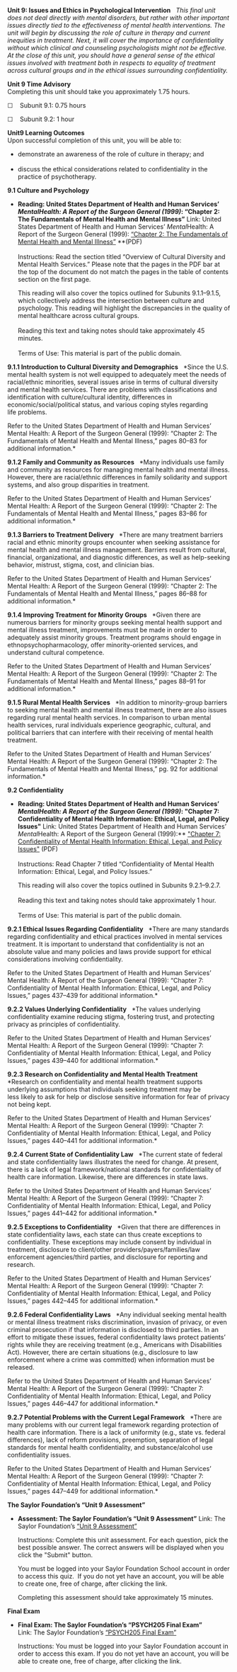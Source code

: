 **Unit 9: Issues and Ethics in Psychological Intervention** <span
id="9"></span> 
*This final unit does not deal directly with mental disorders, but
rather with other important issues directly tied to the effectiveness of
mental health interventions. The unit will begin by discussing the role
of culture in therapy and current inequities in treatment. Next, it will
cover the importance of confidentiality without which clinical and
counseling psychologists might not be effective. At the close of this
unit, you should have a general sense of the ethical issues involved
with treatment both in respects to equality of treatment across cultural
groups and in the ethical issues surrounding confidentiality.*

**Unit 9 Time Advisory**  
Completing this unit should take you approximately 1.75 hours.  
  
 ☐    Subunit 9.1: 0.75 hours  
  
 ☐    Subunit 9.2: 1 hour

**Unit9 Learning Outcomes**  
Upon successful completion of this unit, you will be able to:  
-   demonstrate an awareness of the role of culture in therapy; and  
      
-   discuss the ethical considerations related to confidentiality in the
    practice of psychotherapy.

**9.1 Culture and Psychology** <span id="9.1"></span> 
-   **Reading: United States Department of Health and Human Services’
    *MentalHealth: A Report of the Surgeon General (1999)*: “Chapter 2:
    The Fundamentals of Mental Health and Mental Illness”**
    Link: United States Department of Health and Human Services’
    *Mental*Health: A Report of the Surgeon General (1999): [“Chapter 2:
    The Fundamentals of Mental Health and Mental
    Illness”](https://resources.saylor.org/archived/wp-content/uploads/2011/07/psych205-2.2.pdf) **(PDF)  
        
     Instructions: Read the section titled “Overview of Cultural
    Diversity and Mental Health Services.” Please note that the pages in
    the PDF bar at the top of the document do not match the pages in the
    table of contents section on the first page.  
      
     This reading will also cover the topics outlined for Subunits
    9.1.1–9.1.5, which collectively address the intersection between
    culture and psychology. This reading will highlight the
    discrepancies in the quality of mental healthcare across cultural
    groups.   
        
     Reading this text and taking notes should take approximately 45
    minutes.  
        
     Terms of Use: This material is part of the public domain. 

**9.1.1 Introduction to Cultural Diversity and Demographics** <span
id="9.1.1"></span> 
*Since the U.S. mental health system is not well equipped to adequately
meet the needs of racial/ethnic minorities, several issues arise in
terms of cultural diversity and mental health services. There are
problems with classifications and identification with culture/cultural
identity, differences in economic/social/political status, and various
coping styles regarding life problems.  
  
 Refer to the United States Department of Health and Human Services’
Mental Health: A Report of the Surgeon General (1999): “Chapter 2: The
Fundamentals of Mental Health and Mental Illness,” pages 80–83 for
additional information.*

**9.1.2 Family and Community as Resources** <span id="9.1.2"></span> 
*Many individuals use family and community as resources for managing
mental health and mental illness. However, there are racial/ethnic
differences in family solidarity and support systems, and also group
disparities in treatment.  
  
 Refer to the United States Department of Health and Human Services’
Mental Health: A Report of the Surgeon General (1999): “Chapter 2: The
Fundamentals of Mental Health and Mental Illness,” pages 83–86 for
additional information.*

**9.1.3 Barriers to Treatment Delivery** <span id="9.1.3"></span> 
*There are many treatment barriers racial and ethnic minority groups
encounter when seeking assistance for mental health and mental illness
management. Barriers result from cultural, financial, organizational,
and diagnostic differences, as well as help-seeking behavior, mistrust,
stigma, cost, and clinician bias.  
  
 Refer to the United States Department of Health and Human Services’
Mental Health: A Report of the Surgeon General (1999): “Chapter 2: The
Fundamentals of Mental Health and Mental Illness,” pages 86–88 for
additional information.*

**9.1.4 Improving Treatment for Minority Groups** <span
id="9.1.4"></span> 
*Given there are numerous barriers for minority groups seeking mental
health support and mental illness treatment, improvements must be
made in order to adequately assist minority groups. Treatment programs
should engage in ethnopsychopharmacology, offer minority-oriented
services, and understand cultural competence.  
  
 Refer to the United States Department of Health and Human Services’
Mental Health: A Report of the Surgeon General (1999): “Chapter 2: The
Fundamentals of Mental Health and Mental Illness,” pages 88–91 for
additional information.*

**9.1.5 Rural Mental Health Services** <span id="9.1.5"></span> 
*In addition to minority-group barriers to seeking mental health and
mental illness treatment, there are also issues regarding rural mental
health services. In comparison to urban mental health services, rural
individuals experience geographic, cultural, and political barriers that
can interfere with their receiving of mental health treatment.  
  
 Refer to the United States Department of Health and Human Services’
Mental Health: A Report of the Surgeon General (1999): “Chapter 2: The
Fundamentals of Mental Health and Mental Illness,” pg. 92 for additional
information.*

**9.2 Confidentiality** <span id="9.2"></span> 
-   **Reading: United States Department of Health and Human Services’
    *MentalHealth: A Report of the Surgeon General (1999)*: "Chapter 7:
    Confidentiality of Mental Health Information: Ethical, Legal, and
    Policy Issues"**
    Link: United States Department of Health and Human Services’
    *Mental*Health: A Report of the Surgeon General (1999):** ["Chapter
    7: Confidentiality of Mental Health Information: Ethical, Legal, and
    Policy
    Issues"](https://resources.saylor.org/archived/wp-content/uploads/2011/07/psych205-ch7.pdf) (PDF)  
        
     Instructions: Read Chapter 7 titled “Confidentiality of Mental
    Health Information: Ethical, Legal, and Policy Issues.”   
      
     This reading will also cover the topics outlined in Subunits
    9.2.1–9.2.7.  
        
     Reading this text and taking notes should take approximately 1
    hour.  
        
     Terms of Use: This material is part of the public domain. 

**9.2.1 Ethical Issues Regarding Confidentiality** <span
id="9.2.1"></span> 
*There are many standards regarding confidentiality and ethical
practices involved in mental services treatment. It is important to
understand that confidentiality is not an absolute value and many
policies and laws provide support for ethical considerations involving
confidentiality.  
  
 Refer to the United States Department of Health and Human Services’
Mental Health: A Report of the Surgeon General (1999): “Chapter 7:
Confidentiality of Mental Health Information: Ethical, Legal, and Policy
Issues,” pages 437–439 for additional information.*

**9.2.2 Values Underlying Confidentiality** <span id="9.2.2"></span> 
*The values underlying confidentiality examine reducing stigma,
fostering trust, and protecting privacy as principles of
confidentiality.  
  
 Refer to the United States Department of Health and Human Services’
Mental Health: A Report of the Surgeon General (1999): “Chapter 7:
Confidentiality of Mental Health Information: Ethical, Legal, and Policy
Issues,” pages 439–440 for additional information.*

**9.2.3 Research on Confidentiality and Mental Health Treatment** <span
id="9.2.3"></span> 
*Research on confidentiality and mental health treatment supports
underlying assumptions that individuals seeking treatment may be
less likely to ask for help or disclose sensitive information for fear
of privacy not being kept.  
  
 Refer to the United States Department of Health and Human Services’
Mental Health: A Report of the Surgeon General (1999): “Chapter 7:
Confidentiality of Mental Health Information: Ethical, Legal, and Policy
Issues,” pages 440–441 for additional information.*

**9.2.4 Current State of Confidentiality Law** <span id="9.2.4"></span> 
*The current state of federal and state confidentiality laws illustrates
the need for change. At present, there is a lack of legal
framework/national standards for confidentiality of health care
information. Likewise, there are differences in state laws.  
  
 Refer to the United States Department of Health and Human Services’
Mental Health: A Report of the Surgeon General (1999): “Chapter 7:
Confidentiality of Mental Health Information: Ethical, Legal, and Policy
Issues,” pages 441–442 for additional information.*

**9.2.5 Exceptions to Confidentiality** <span id="9.2.5"></span> 
*Given that there are differences in state confidentiality laws, each
state can thus create exceptions to confidentiality. These exceptions
may include consent by individual in treatment, disclosure to
client/other providers/payers/families/law enforcement agencies/third
parties, and disclosure for reporting and research.  
  
 Refer to the United States Department of Health and Human Services’
Mental Health: A Report of the Surgeon General (1999): “Chapter 7:
Confidentiality of Mental Health Information: Ethical, Legal, and Policy
Issues,” pages 442–445 for additional information.*

**9.2.6 Federal Confidentiality Laws** <span id="9.2.6"></span> 
*Any individual seeking mental health or mental illness treatment risks
discrimination, invasion of privacy, or even criminal prosecution if
that information is disclosed to third parties. In an effort to mitigate
these issues, federal confidentiality laws protect patients’ rights
while they are receiving treatment (e.g., Americans with Disabilities
Act). However, there are certain situations (e.g., disclosure to law
enforcement where a crime was committed) when information must be
released.  
  
 Refer to the United States Department of Health and Human Services’
Mental Health: A Report of the Surgeon General (1999): “Chapter 7:
Confidentiality of Mental Health Information: Ethical, Legal, and Policy
Issues,” pages 446–447 for additional information.*

**9.2.7 Potential Problems with the Current Legal Framework** <span
id="9.2.7"></span> 
*There are many problems with our current legal framework regarding
protection of health care information. There is a lack of uniformity
(e.g., state vs. federal differences), lack of reform provisions,
preemption, separation of legal standards for mental health
confidentiality, and substance/alcohol use confidentiality issues.  
  
 Refer to the United States Department of Health and Human Services’
Mental Health: A Report of the Surgeon General (1999): “Chapter 7:
Confidentiality of Mental Health Information: Ethical, Legal, and Policy
Issues,” pages 447–449 for additional information.*

**The Saylor Foundation’s “Unit 9 Assessment”** <span
id="9.2.8"></span> 
-   **Assessment: The Saylor Foundation’s “Unit 9 Assessment”**
    Link: The Saylor Foundation’s [“Unit 9
    Assessment”](http://school.saylor.org/mod/quiz/view.php?id=1428)  
      
     Instructions: Complete this unit assessment. For each question,
    pick the best possible answer. The correct answers will be displayed
    when you click the "Submit" button.  
      
     You must be logged into your Saylor Foundation School account in
    order to access this quiz.  If you do not yet have an account, you
    will be able to create one, free of charge, after clicking the
    link.  
      
     Completing this assessment should take approximately 15 minutes.

**Final Exam** <span id="10"></span> 
-   **Final Exam: The Saylor Foundation’s “PSYCH205 Final Exam”**
    Link: The Saylor Foundation’s [“PSYCH205 Final
    Exam”](http://school.saylor.org/mod/quiz/view.php?id=1397)  
      
     Instructions: You must be logged into your Saylor Foundation
    account in order to access this exam. If you do not yet have an
    account, you will be able to create one, free of charge, after
    clicking the link.


